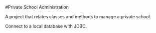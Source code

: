#Private School Administration

A project that relates classes and methods to manage a private school.

Connect to a local database with JDBC.
